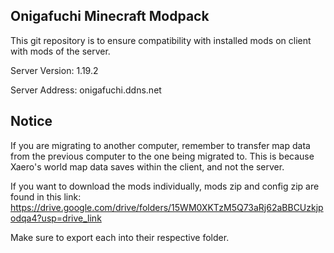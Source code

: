 ## Onigafuchi Minecraft Modpack 
This git repository is to ensure compatibility with installed mods on client with mods of the server.

Server Version: 1.19.2

Server Address: onigafuchi.ddns.net 


## Notice
If you are migrating to another computer, remember to transfer map data from the previous computer to the one being migrated to.
This is because Xaero's world map data saves within the client, and not the server.

If you want to download the mods individually, mods zip and config zip are found in this link: 
https://drive.google.com/drive/folders/15WM0XKTzM5Q73aRj62aBBCUzkjpodqa4?usp=drive_link

Make sure to export each into their respective folder.



